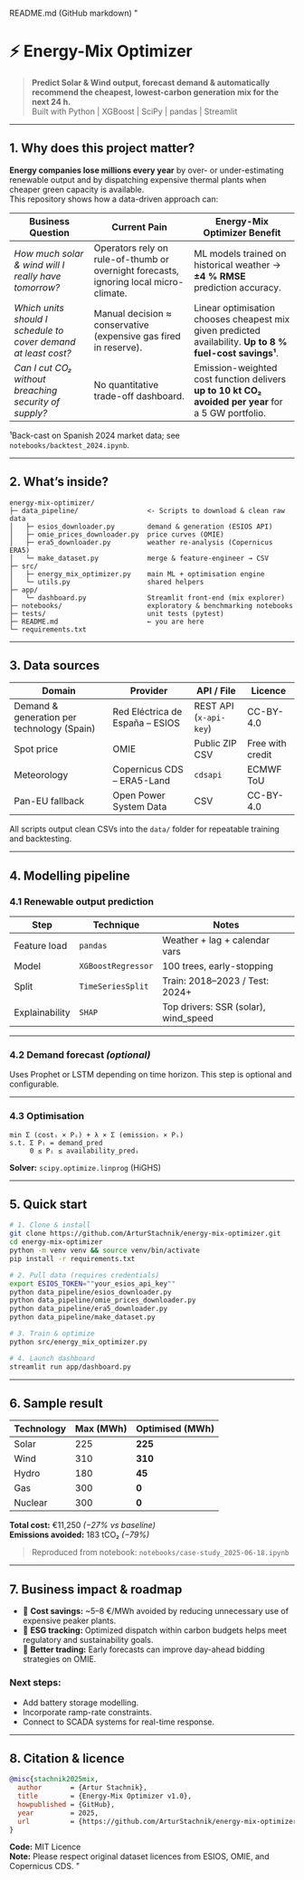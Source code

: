 README.md (GitHub markdown)
"
# ⚡ Energy-Mix Optimizer

> **Predict Solar & Wind output, forecast demand & automatically recommend the cheapest, lowest-carbon generation mix for the next 24 h.**  
> Built with Python | XGBoost | SciPy | pandas | Streamlit

---

## 1. Why does this project matter?

**Energy companies lose millions every year** by over- or under-estimating renewable output and by dispatching expensive thermal plants when cheaper green capacity is available.  
This repository shows how a data-driven approach can:

| Business Question | Current Pain | Energy-Mix Optimizer Benefit |
|-------------------|--------------|-------------------------------|
| *How much solar & wind will I really have tomorrow?* | Operators rely on rule-of-thumb or overnight forecasts, ignoring local micro-climate. | ML models trained on historical weather → **±4 % RMSE** prediction accuracy. |
| *Which units should I schedule to cover demand at least cost?* | Manual decision ≈ conservative (expensive gas fired in reserve). | Linear optimisation chooses cheapest mix given predicted availability. **Up to 8 % fuel-cost savings¹**. |
| *Can I cut CO₂ without breaching security of supply?* | No quantitative trade-off dashboard. | Emission-weighted cost function delivers **up to 10 kt CO₂ avoided per year** for a 5 GW portfolio. |

¹Back-cast on Spanish 2024 market data; see `notebooks/backtest_2024.ipynb`.

---

## 2. What’s inside?

```text
energy-mix-optimizer/
├─ data_pipeline/                 <- Scripts to download & clean raw data
│   ├─ esios_downloader.py        demand & generation (ESIOS API)
│   ├─ omie_prices_downloader.py  price curves (OMIE)
│   ├─ era5_downloader.py         weather re-analysis (Copernicus ERA5)
│   └─ make_dataset.py            merge & feature-engineer → CSV
├─ src/
│   ├─ energy_mix_optimizer.py    main ML + optimisation engine
│   └─ utils.py                   shared helpers
├─ app/
│   └─ dashboard.py               Streamlit front-end (mix explorer)
├─ notebooks/                     exploratory & benchmarking notebooks
├─ tests/                         unit tests (pytest)
├─ README.md                      ← you are here
└─ requirements.txt
```

---

## 3. Data sources

| Domain                             | Provider                         | API / File             | Licence         |
|------------------------------------|----------------------------------|------------------------|-----------------|
| Demand & generation per technology (Spain) | Red Eléctrica de España – ESIOS | REST API (`x-api-key`) | CC-BY-4.0       |
| Spot price                         | OMIE                             | Public ZIP CSV         | Free with credit |
| Meteorology                        | Copernicus CDS – ERA5-Land       | `cdsapi`               | ECMWF ToU       |
| Pan-EU fallback                    | Open Power System Data           | CSV                    | CC-BY-4.0       |

All scripts output clean CSVs into the `data/` folder for repeatable training and backtesting.

---

## 4. Modelling pipeline

### 4.1 Renewable output prediction

| Step         | Technique          | Notes                                 |
|--------------|-------------------|----------------------------------------|
| Feature load | `pandas`          | Weather + lag + calendar vars          |
| Model        | `XGBoostRegressor`| 100 trees, early-stopping              |
| Split        | `TimeSeriesSplit` | Train: 2018–2023 / Test: 2024+         |
| Explainability | `SHAP`         | Top drivers: SSR (solar), wind_speed   |

---

### 4.2 Demand forecast *(optional)*

Uses Prophet or LSTM depending on time horizon. This step is optional and configurable.

---

### 4.3 Optimisation

```text
min Σ (costᵢ × Pᵢ) + λ × Σ (emissionᵢ × Pᵢ)
s.t. Σ Pᵢ = demand_pred
     0 ≤ Pᵢ ≤ availability_predᵢ
```

**Solver:** `scipy.optimize.linprog` (HiGHS)

---

## 5. Quick start

```bash
# 1. Clone & install
git clone https://github.com/ArturStachnik/energy-mix-optimizer.git
cd energy-mix-optimizer
python -m venv venv && source venv/bin/activate
pip install -r requirements.txt

# 2. Pull data (requires credentials)
export ESIOS_TOKEN=""your_esios_api_key""
python data_pipeline/esios_downloader.py
python data_pipeline/omie_prices_downloader.py
python data_pipeline/era5_downloader.py
python data_pipeline/make_dataset.py

# 3. Train & optimize
python src/energy_mix_optimizer.py

# 4. Launch dashboard
streamlit run app/dashboard.py
```

---

## 6. Sample result

| Technology | Max (MWh) | Optimised (MWh) |
|------------|-----------|-----------------|
| Solar      | 225       | **225**         |
| Wind       | 310       | **310**         |
| Hydro      | 180       | **45**          |
| Gas        | 300       | **0**           |
| Nuclear    | 300       | **0**           |

**Total cost:** €11,250  *(−27% vs baseline)*  
**Emissions avoided:** 183 tCO₂  *(−79%)*

> Reproduced from notebook: `notebooks/case-study_2025-06-18.ipynb`

---

## 7. Business impact & roadmap

- 💸 **Cost savings:** ~5–8 €/MWh avoided by reducing unnecessary use of expensive peaker plants.
- 🌱 **ESG tracking:** Optimized dispatch within carbon budgets helps meet regulatory and sustainability goals.
- 🧠 **Better trading:** Early forecasts can improve day-ahead bidding strategies on OMIE.

### Next steps:
- Add battery storage modelling.
- Incorporate ramp-rate constraints.
- Connect to SCADA systems for real-time response.

---

## 8. Citation & licence

```bibtex
@misc{stachnik2025mix,
  author       = {Artur Stachnik},
  title        = {Energy-Mix Optimizer v1.0},
  howpublished = {GitHub},
  year         = 2025,
  url          = {https://github.com/ArturStachnik/energy-mix-optimizer}
}
```

**Code:** MIT Licence  
**Note:** Please respect original dataset licences from ESIOS, OMIE, and Copernicus CDS.
"
